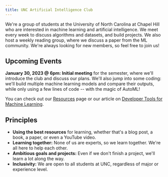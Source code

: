 ```yaml
---
title: UNC Artificial Intelligence Club
---
```


We're a group of students at the University of North Carolina at Chapel Hill who are interested in machine learning and artificial intelligence. We meet every week to discuss algorithms and datasets, and build projects. We also host a weekly reading group, where we discuss a paper from the ML community. We're always looking for new members, so feel free to join us!

## Upcoming Events

**January 30, 2023 @ 6pm: Initial meeting** for the semester, where we'll introduce the club and discuss our plans. We'll also jump into some coding: we'll build multiple machine learning models and compare their outputs, while only using a few lines of code -- with the magic of AutoML!

You can check out our [Resources](resources) page or our article on [Developer Tools for Machine Learning](machine-learning-developer-tools).

<!-- ## Past Events

None yet! -->

## Principles

- **Using the best resources** for learning, whether that's a blog post, a book, a paper, or even a YouTube video.
- **Learning together:** None of us are experts, so we learn together. We're all here to help each other.
- **Ambitious goals and projects:** Even if we don't finish a project, we'll learn a lot along the way.
- **Inclusivity:** We are open to all students at UNC, regardless of major or experience level.
